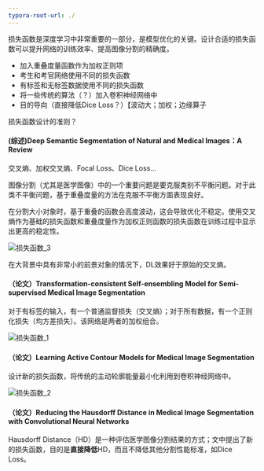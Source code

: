 ```yaml
---
typora-root-url: ./
---
```


损失函数是深度学习中非常重要的一部分，是模型优化的关键。设计合适的损失函数可以提升网络的训练效率、提高图像分割的精确度。

- 加入重叠度量函数作为加权正则项
- 考生和考官网络使用不同的损失函数
- 有标签和无标签数据使用不同的损失函数
- 将一些传统的算法（？）加入卷积神经网络中
- 目的导向（直接降低Dice Loss？）【波动大；加权；边缘算子



损失函数设计的准则？

#### **(综述)Deep Semantic Segmentation of Natural and Medical Images：A Review**

交叉熵、加权交叉熵、Focal Loss、Dice Loss...

图像分割（尤其是医学图像）中的一个重要问题是要克服类别不平衡问题。对于此类不平衡问题，基于重叠度量的方法在克服不平衡方面表现良好。

在分割大小对象时，基于重叠的函数会高度波动，这会导致优化不稳定。使用交叉熵作为基础的损失函数和重叠度量作为加权正则函数的损失函数在训练过程中显示出更高的稳定性。

![损失函数_3](/TyporaImg/损失函数_3.png)

在大背景中具有非常小的前景对象的情况下，DL效果好于原始的交叉熵。



#### **（论文）Transformation-consistent Self-ensembling Model for Semi-supervised Medical Image Segmentation**

对于有标签的输入，有一个普通监督损失（交叉熵）；对于所有数据，有一个正则化损失（均方差损失）。该网络是两者的加权组合。

![损失函数_1](/TyporaImg/损失函数_1.png)



#### **（论文）Learning Active Contour Models for Medical Image Segmentation**

设计新的损失函数，将传统的主动轮廓能量最小化利用到卷积神经网络中。

![损失函数_2](/TyporaImg/损失函数_2.png)



#### **（论文）Reducing the Hausdorff Distance in Medical Image Segmentation with Convolutional Neural Networks**

Hausdorff Distance（HD）是一种评估医学图像分割结果的方式；文中提出了新的损失函数，目的是**直接降低**HD，而且不降低其他分割性能标准，如Dice Loss。